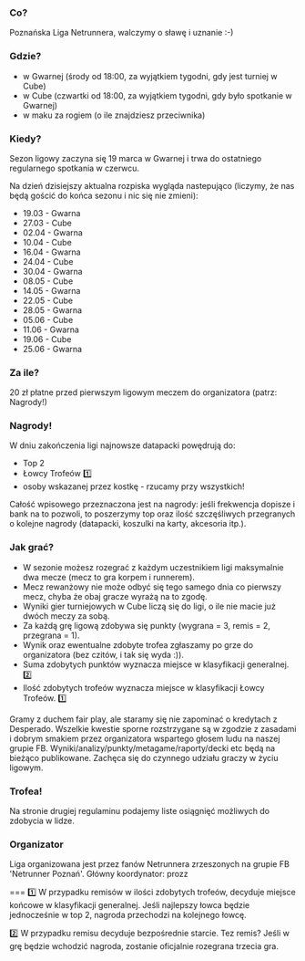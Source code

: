 ### Co?
Poznańska Liga Netrunnera, walczymy o sławę i uznanie :-)


### Gdzie?
- w Gwarnej (środy od 18:00, za wyjątkiem tygodni, gdy jest turniej w Cube)
- w Cube (czwartki od 18:00, za wyjątkiem tygodni, gdy było spotkanie w Gwarnej)
- w maku za rogiem (o ile znajdziesz przeciwnika)


### Kiedy?
Sezon ligowy zaczyna się 19 marca w Gwarnej i trwa do ostatniego regularnego spotkania w czerwcu.

Na dzień dzisiejszy aktualna rozpiska wygląda nastepująco (liczymy, że nas będą gościć do końca sezonu i nic się nie zmieni):
- 19.03 - Gwarna
- 27.03 - Cube
- 02.04 - Gwarna
- 10.04 - Cube
- 16.04 - Gwarna
- 24.04 - Cube
- 30.04 - Gwarna
- 08.05 - Cube
- 14.05 - Gwarna
- 22.05 - Cube
- 28.05 - Gwarna
- 05.06 - Cube
- 11.06 - Gwarna
- 19.06 - Cube
- 25.06 - Gwarna


### Za ile?
20 zł płatne przed pierwszym ligowym meczem do organizatora (patrz: Nagrody!)


### Nagrody!
W dniu zakończenia ligi najnowsze datapacki powędrują do:
- Top 2
- Łowcy Trofeów :one:
- osoby wskazanej przez kostkę - rzucamy przy wszystkich!

Całość wpisowego przeznaczona jest na nagrody: jeśli frekwencja dopisze i bank na to pozwoli, to poszerzymy top oraz ilość szczęśliwych
przegranych o kolejne nagrody (datapacki, koszulki na karty, akcesoria itp.).


### Jak grać?
- W sezonie możesz rozegrać z każdym uczestnikiem ligi maksymalnie dwa mecze (mecz to gra korpem i runnerem).
- Mecz rewanżowy nie może odbyć się tego samego dnia co pierwszy mecz, chyba że obaj gracze wyrażą na to zgodę.
- Wyniki gier turniejowych w Cube liczą się do ligi, o ile nie macie już dwóch meczy za sobą.
- Za każdą grę ligową zdobywa się punkty (wygrana = 3, remis = 2, przegrana = 1).
- Wynik oraz ewentualne zdobyte trofea zgłaszamy po grze do organizatora (bez czitów, i tak się wyda :)).
- Suma zdobytych punktów wyznacza miejsce w klasyfikacji generalnej. :two:
- Ilość zdobytych trofeów wyznacza miejsce w klasyfikacji Łowcy Trofeów. :one:

Gramy z duchem fair play, ale staramy się nie zapominać o kredytach z Desperado. Wszelkie kwestie sporne rozstrzygane są w zgodzie z zasadami i dobrym smakiem przez organizatora wspartego głosem ludu na naszej grupie FB.
Wyniki/analizy/punkty/metagame/raporty/decki etc będą na bieżąco publikowane. Zachęca się do czynnego udziału graczy w życiu ligowym.


### Trofea!
Na stronie drugiej regulaminu podajemy liste osiągnięć możliwych do zdobycia w lidze.


### Organizator
Liga organizowana jest przez fanów Netrunnera zrzeszonych na grupie FB 'Netrunner Poznań'. 
Główny koordynator: prozz

===
:one: W przypadku remisów w ilości zdobytych trofeów, decyduje miejsce końcowe w klasyfikacji generalnej. Jeśli najlepszy łowca będzie jednocześnie w top 2, nagroda przechodzi na kolejnego łowcę.

:two: W przypadku remisu decyduje bezpośrednie starcie. Tez remis? Jeśli w grę będzie wchodzić nagroda, zostanie oficjalnie rozegrana trzecia gra.

